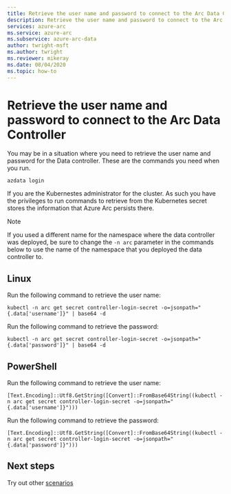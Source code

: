 ```yaml
---
title: Retrieve the user name and password to connect to the Arc Data Controller
description: Retrieve the user name and password to connect to the Arc Data Controller
services: azure-arc
ms.service: azure-arc
ms.subservice: azure-arc-data
author: twright-msft
ms.author: twright
ms.reviewer: mikeray
ms.date: 08/04/2020
ms.topic: how-to
---
```


# Retrieve the user name and password to connect to the Arc Data Controller

You may be in a situation where you need to retrieve the user name and password for the Data controller. These are the commands you need when you run. 

```console
azdata login
```

If you are the Kubernestes administrator for the cluster. As such you have the privileges to run commands to retrieve from the Kubernetes secret stores the information that Azure Arc persists there.

> [!NOTE]
>  If you used a different name for the namespace where the data controller was deployed, be sure to change the `-n arc` parameter in the commands below to use the name of the namespace that you deployed the data controller to.

## Linux

Run the following command to retrieve the user name:

```console
kubectl -n arc get secret controller-login-secret -o=jsonpath="{.data['username']}" | base64 -d
```

Run the following command to retrieve the password:

```console
kubectl -n arc get secret controller-login-secret -o=jsonpath="{.data['password']}" | base64 -d
```

## PowerShell

Run the following command to retrieve the user name:

```console
[Text.Encoding]::Utf8.GetString([Convert]::FromBase64String((kubectl -n arc get secret controller-login-secret -o=jsonpath="{.data['username']}")))
```

Run the following command to retrieve the password:

```console
[Text.Encoding]::Utf8.GetString([Convert]::FromBase64String((kubectl -n arc get secret controller-login-secret -o=jsonpath="{.data['password']}")))
```

## Next steps

Try out other [scenarios](https://github.com/microsoft/Azure-data-services-on-Azure-Arc/tree/master/scenarios)
